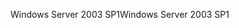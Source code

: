 <span data-ttu-id="f51ce-101">Windows Server 2003 SP1</span><span class="sxs-lookup"><span data-stu-id="f51ce-101">Windows Server 2003 SP1</span></span>